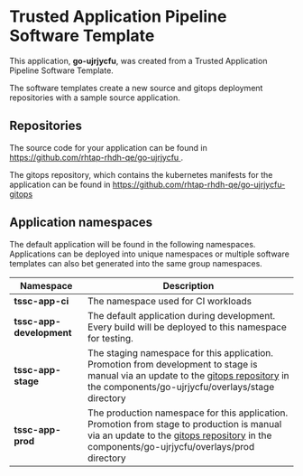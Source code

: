 # Trusted Application Pipeline Software Template

This application, **go-ujrjycfu**, was created from a Trusted Application Pipeline Software Template.

The software templates create a new source and gitops deployment repositories with a sample source application. 

## Repositories

The source code for your application can be found in [https://github.com/rhtap-rhdh-qe/go-ujrjycfu ](https://github.com/rhtap-rhdh-qe/go-ujrjycfu ).
 
The gitops repository, which contains the kubernetes manifests for the application can be found in 
[https://github.com/rhtap-rhdh-qe/go-ujrjycfu-gitops ](https://github.com/rhtap-rhdh-qe/go-ujrjycfu-gitops ) 

## Application namespaces 

The default application will be found in the following namespaces. Applications can be deployed into unique namespaces or multiple software templates can also bet generated into the same group namespaces.  

|  Namespace   |  Description   |  
| -------- | -------- |
| **tssc-app-ci** | The namespace used for CI workloads |
| **tssc-app-development** | The default application during development. Every build will be deployed to this namespace for testing. |
| **tssc-app-stage** | The staging namespace for this application. Promotion from development to stage is manual via an update to the [gitops repository](https://github.com/rhtap-rhdh-qe/go-ujrjycfu-gitops ) in the components/go-ujrjycfu/overlays/stage directory |
| **tssc-app-prod** | The production namespace for this application. Promotion from stage to production is manual via an update to the [gitops repository](https://github.com/rhtap-rhdh-qe/go-ujrjycfu-gitops ) in the components/go-ujrjycfu/overlays/prod directory |